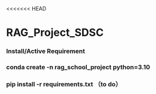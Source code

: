<<<<<<< HEAD
# RAG_Project_SDSC

### Install/Active Requirement
### conda create -n rag_school_project python=3.10
### pip install -r requirements.txt （to do）
